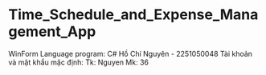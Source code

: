 # Time_Schedule_and_Expense_Management_App 
WinForm
Language program: C#
Hồ Chí Nguyên - 2251050048
Tài khoản và mật khẩu mặc định: 
Tk: Nguyen
Mk: 36

